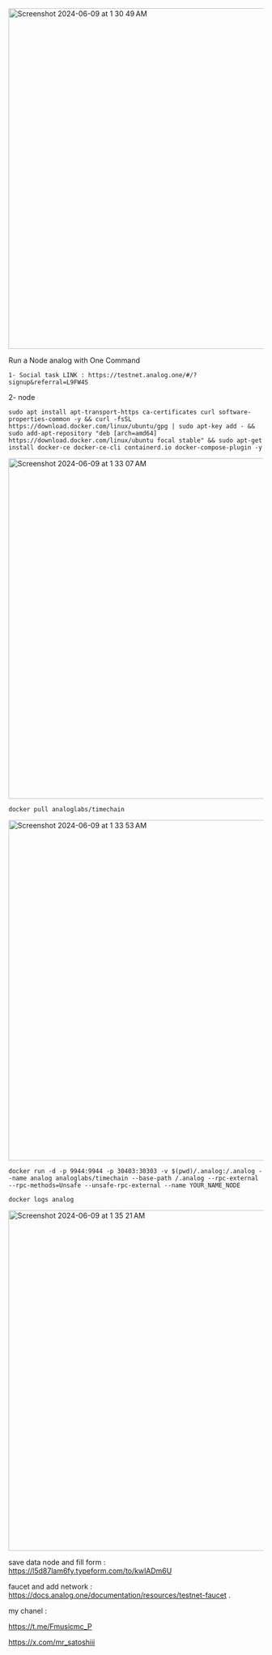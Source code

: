 <img width="673" alt="Screenshot 2024-06-09 at 1 30 49 AM" src="https://github.com/zircuit-labs/ceremony/assets/106862644/190695e3-6669-48bd-848e-482d86d59b23">



Run a  Node analog with One Command

``` 
1- Social task LINK : https://testnet.analog.one/#/?signup&referral=L9FW4S
``` 

2- node 

``` 
sudo apt install apt-transport-https ca-certificates curl software-properties-common -y && curl -fsSL https://download.docker.com/linux/ubuntu/gpg | sudo apt-key add - && sudo add-apt-repository "deb [arch=amd64] https://download.docker.com/linux/ubuntu focal stable" && sudo apt-get install docker-ce docker-ce-cli containerd.io docker-compose-plugin -y

```
<img width="673" alt="Screenshot 2024-06-09 at 1 33 07 AM" src="https://github.com/zircuit-labs/ceremony/assets/106862644/26cc9ae0-c76a-4eda-9190-ddb30fee8f98">



``` 
docker pull analoglabs/timechain

```

<img width="673" alt="Screenshot 2024-06-09 at 1 33 53 AM" src="https://github.com/zircuit-labs/ceremony/assets/106862644/2a46967f-c111-4fee-984a-e217b662f6d7">



```
docker run -d -p 9944:9944 -p 30403:30303 -v $(pwd)/.analog:/.analog --name analog analoglabs/timechain --base-path /.analog --rpc-external --rpc-methods=Unsafe --unsafe-rpc-external --name YOUR_NAME_NODE

```


```
docker logs analog

```

<img width="673" alt="Screenshot 2024-06-09 at 1 35 21 AM" src="https://github.com/zircuit-labs/ceremony/assets/106862644/d283b297-9ec1-42a5-bc54-9774c2ac1820">


save data node and fill form : https://l5d87lam6fy.typeform.com/to/kwlADm6U

faucet and add network : https://docs.analog.one/documentation/resources/testnet-faucet
.

my chanel :

https://t.me/Fmusicmc_P

https://x.com/mr_satoshiii

